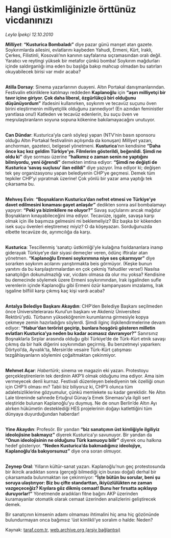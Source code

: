# Hangi üstkimliğinizle örttünüz vicdanınızı

*Leyla İpekçi 12.10.2010*

<div class="yazi"><p><b><i>Milliyet</i></b>: <b>“Kusturica Bombaladı”</b> diye pazar günü manşet atan gazete. Soykırımlarda ailesini, evlatlarını kaybeden Yahudi, Ermeni, Kürt, Iraklı, Çerkes, Filistinli, Kosovalı’nın kanının sayfalarına sıçramasından oralı değil. Yaratıcı ve reytingi yüksek bir metafor çünkü bomba! Soykırım mağdurları içinde saldırganlığı ima eden bu başlığa bakıp mahcup olmadan bu satırları okuyabilecek birisi var mıdır acaba?</p>
<p><b><br/>Atilla Dorsay</b>: Sinema yazarlarının duayeni. Altın Portakal danışmanlarından. Festivalin etkinliklere katılmayı reddeden <b>Kaplanoğlu</b> için <b>“aşırı milliyetçi bir tavır içine giriyor. Çok daha liberal, özgürlükçü biri olduğunu düşünüyordum”</b> ifadesini kullanırken, soykırım ve tecavüz suçunu öven birini eleştirmenin milliyetçilik olduğunu zannediyor! (En azından feministler yanıtlasa onu!) Katleden ve tecavüz edenlerin, bu suçu öven ve meşrulaştıranların soyuna sopuna kökenine bakılamayacağını unutuyor. </p>
<p><b><br/>Can Dündar</b>: Kusturica’yla canlı söyleşi yapan (NTV’nin basın sponsoru olduğu Altın Portakal festivalinin açılışında da konuşan) <i>Milliyet</i> yazarı, anchorman, gazeteci, belgesel yönetmeni. <b>Kusturica</b>’nın kendisine <b>“Daha önce kaç kez geldim Türkiye’ye. Filmlerim gösterildi, beğenildi. Şimdi ne oldu ki”</b> diye sorması üzerine <b>“halkımız o zaman senin ne yaptığını bilmiyordu, yeni öğrendi”</b> demekten imtina ediyor: <b>“Şimdi ne değişti de Kusturica ‘savaş suçlusu’ ilan edildi”</b> diye yazıyor. İma ediyor ki; değişen tek şey organizasyonu yapan belediyenin CHP’ye geçmesi. Demek tüm tepkiler CHP’yi yıpratmak üzerine! Çok yönlü bir yazar ama yaptığı tek çıkarsama bu. </p>
<p><b><br/>Mehveş Evin</b>: <b>“Boşnakların Kusturica’dan nefret etmesi ve Türkiye’ye davet edilmesini kınaması gayet anlaşılır”</b> dedikten sonra asıl bombalamayı yapıyor: <b>“Peki ya bizimkilere ne oluyor?”</b> Savaş suçlularını ancak mağdur Boşnakların kınayabileceğini ima ediyor. Tecavüze, işgale, savaşa karşı olmak için ille başımıza gelmesini mi beklemeliyiz? Biz başka bir kökenden isek suçu övenleri eleştiremez miyiz? O da köşeyazarı. Sorduğunuzda elbette tecavüze de, ayrımcılığa da karşı. </p>
<p><b><br/>Kusturica</b>: Tescillenmiş ‘sanatçı üstkimliği’yle kulağına fısıldananlara inanıp giderayak Türkiye’ye dair siyasi demeçler veren, ödünç iftiralar atan yönetmen. <b>“Kaplanoğlu Ermeni soykırımına niye ses çıkarmıyor”</b> diye sorarken soykırım acılarını yarıştırmakta beis görmüyor. (Keşke bunun yanıtını da bu karşılaştırmalardan en çok çekmiş Yahudiler verse!) Nasılsa sanatçılığın dokunulmazlığı var, vicdanı olmasa da olur mu yoksa? Kendisine bu demecinde söylemek üzere Ermeni soykırımından, Irak işgalinden sufle verenlerin içinde Kaplanoğlu gibi Ermeni özür kampanyasını imzalamış, Irak işgaline bilfiiil karşı çıkmış kaç kişi vardı acaba? </p>
<p><b><br/>Antalya Belediye Başkanı Akaydın</b>: CHP’den Belediye Başkanı seçilmeden önce Üniversitelerarası Kurul’un başkanı ve Akdeniz Üniversitesi Rektörü’ydü. Türbanın yükseköğrenim kurumlarına girmesiyle kopya çekmeye zemin hazırladığını söylerdi. Şimdi ilginç ilişkilendirmelerine devam ediyor: <b>“Habur’dan terörist geçirip, bunlara hoşgörü gösteren milletin evlatları Kusturica’ya neden bu kadar acımasız davranıyor?”</b> Sanırsınız Boşnaklarla Sırplar arasında olduğu gibi Türkiye’de de Türk-Kürt etnik savaşı çıkmış da bir halk diğerini soykırımdan geçirmiş. Bu benzetmeyi yaparken: Dörtyol’da, Ayvalık’ta, Mersin’de vesaire Türk-Kürt çatışması tezgâhlayanların söylemini çoğaltmaktan çekinmiyor.</p>
<p><b><br/>Mehmet Açar</b>: <i>Habertürk</i>; sinema ve magazin eki yazarı. Protestoyu gerçekleştirenlerin tek derdinin AKP’li olmak olduğunu ima ediyor. Ama isim vermeyecek denli kurnaz. Festivali düzenleyen belediyenin tek özelliği onun için CHP’li olması mı? Tabii biz biliyoruz ki, CHP’li olunca tüm adaletsizliklerine gözyumulur, çünkü memlekete su kadar gereklidir. Ne Altın Lale töreninde sahnede Ertuğrul Günay’a Emek Sineması’yla ilgili sert eleştiride bulunan Kaplanoğlu’yu duymuş. Ne de onun Berlin’de Altın Ayı alırken hükümetin desteklediği HES projelerinin doğayı katlettiğini tüm dünyaya duyurduğundan haberdar! </p>
<p><b><br/>Yine Akaydın</b>: Profesör. Bir yandan <b>“biz sanatçının üst kimliğiyle ilgiliyiz ideolojisine bakmayız”</b> diyerek Kusturica’yı savunuyor. Bir yandan da <b>“Onun ideolojisinin ne olduğunu Türk kamuoyu bilir”</b> diyerek onu halkına hedef gösteriyor. <b>“Neden Kusturica’da bakmadığınız ideolojiye, Kaplanoğlu’da bakıyorsunuz”</b> diye ona soran olmuyor. </p>
<p><b><br/>Zeynep Oral</b>: Yılların kültür-sanat yazarı. Kaplanoğlu’nun geç protestosunda bir ikircik aradıktan sonra (gerçeği bilmediği için burası doğal) derhal bir çıkarsamada bulunmaktan ise çekinmiyor: <b>“İşte bütün bu sorular, beni şu soruya ulaştırıyor: Biz bu çifte standarttan, ikiyüzlülükten ne zaman vazgeçeceğiz? Kıyılara göz dikmiş cemaat! Bunu her fırsatta açıklayıp duruyorlar!”</b> Yönetmende aradıkları fitne bağını AKP üzerinden kuramayanlar otomatik olarak cemaat üzerinden analizlerini geliştirecek demek. </p>
<p>Bir sanatçının kimsenin adamı olmaması ihtimalini hiç ama hiç gözönünde bulundurmayan onca bağımsız ‘üst kimlikli’ye soralım o halde: Neden?</p></div>

Kaynak: [taraf.com.tr](http://www.taraf.com.tr:80/leyla-ipekci/makale-hangi-ustkimliginizle-orttunuz-vicdaninizi.htm), [web.archive.org (arşiv bağlantısı)](http://web.archive.org/web/20101015043815/http://www.taraf.com.tr:80/leyla-ipekci/makale-hangi-ustkimliginizle-orttunuz-vicdaninizi.htm)
